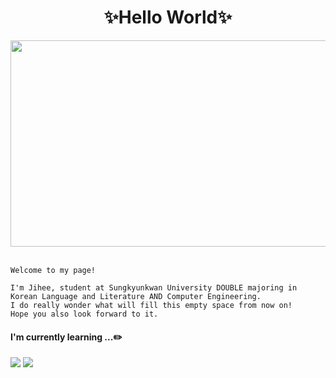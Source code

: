 <div align="center">
  
✨Hello World✨
=============
</div>

<div align=center>
<img src="https://user-images.githubusercontent.com/101245685/167261154-3f4ea27c-52e2-4e30-8f4a-3cde79714930.jpg" width="600" height="330">
</div>

<br/>

  ```
Welcome to my page!

I'm Jihee, student at Sungkyunkwan University DOUBLE majoring in Korean Language and Literature AND Computer Engineering.
I do really wonder what will fill this empty space from now on!
Hope you also look forward to it.
  ```
#### I'm currently learning ...:pencil2:
 <img src="https://img.shields.io/badge/Python-3776AB?style=flat&logo=Python&logoColor=white"/> <img src="https://img.shields.io/badge/C-A8B9CC?style=flat&logo=C&logoColor=white"/>
 
 <br/>

<!--
**applepops/applepops** is a ✨ _special_ ✨ repository because its `README.md` (this file) appears on your GitHub profile.

Here are some ideas to get you started:

- 🔭 I’m currently working on ...
- 🌱 I’m currently learning ...
- 👯 I’m looking to collaborate on ...
- 🤔 I’m looking for help with ...
- 💬 Ask me about ...
- 📫 How to reach me: ...
- 😄 Pronouns: ...
- ⚡ Fun fact: ...
-->
